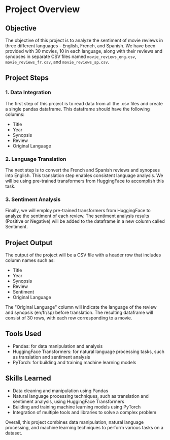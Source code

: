 # Project Overview

## Objective
The objective of this project is to analyze the sentiment of movie reviews in three different languages - English, French, and Spanish. We have been provided with 30 movies, 10 in each language, along with their reviews and synopses in separate CSV files named `movie_reviews_eng.csv`, `movie_reviews_fr.csv`, and `movie_reviews_sp.csv`.

## Project Steps

### 1. Data Integration
The first step of this project is to read data from all the .csv files and create a single pandas dataframe. This dataframe should have the following columns:
- Title
- Year
- Synopsis
- Review
- Original Language

### 2. Language Translation
The next step is to convert the French and Spanish reviews and synopses into English. This translation step enables consistent language analysis. We will be using pre-trained transformers from HuggingFace to accomplish this task.

### 3. Sentiment Analysis
Finally, we will employ pre-trained transformers from HuggingFace to analyze the sentiment of each review. The sentiment analysis results (Positive or Negative) will be added to the dataframe in a new column called Sentiment.

## Project Output
The output of the project will be a CSV file with a header row that includes column names such as:
- Title
- Year
- Synopsis
- Review
- Sentiment
- Original Language

The "Original Language" column will indicate the language of the review and synopsis (en/fr/sp) before translation. The resulting dataframe will consist of 30 rows, with each row corresponding to a movie.

## Tools Used
- Pandas: for data manipulation and analysis
- HuggingFace Transformers: for natural language processing tasks, such as translation and sentiment analysis
- PyTorch: for building and training machine learning models

## Skills Learned
- Data cleaning and manipulation using Pandas
- Natural language processing techniques, such as translation and sentiment analysis, using HuggingFace Transformers
- Building and training machine learning models using PyTorch
- Integration of multiple tools and libraries to solve a complex problem

Overall, this project combines data manipulation, natural language processing, and machine learning techniques to perform various tasks on a dataset.
